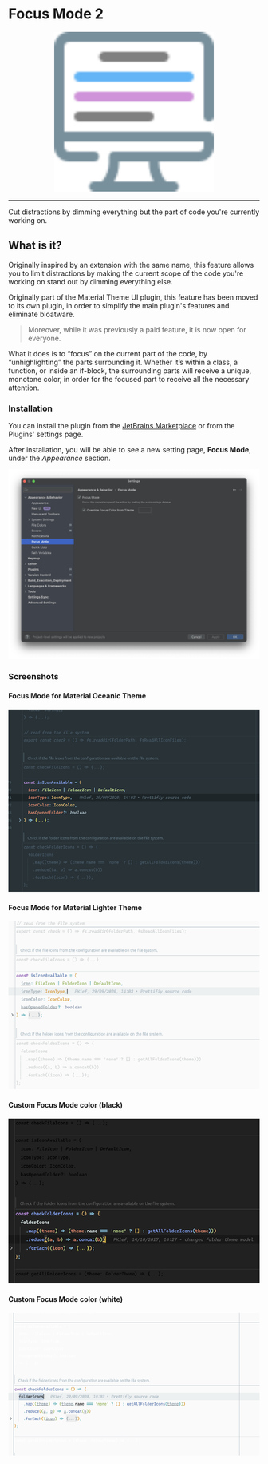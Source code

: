 # Focus Mode 2

<div align="center">
  <a href="https://www.material-theme.com">
<img src="./logo.svg" width="320" height="320" alt="logo"></img>
</a>
</div>

-----

<!-- Plugin description -->
Cut distractions by dimming everything but the part of code you're currently working on.

## What is it?

Originally inspired by an extension with the same name, this feature allows you to limit distractions by making the
current scope of the code you're working on stand out by dimming everything else.

Originally part of the Material Theme UI plugin, this feature has been moved to its own plugin, in order to simplify
the main plugin's features and eliminate bloatware.

> Moreover, while it was previously a paid feature, it is now open for everyone.

What it does is to “focus” on the current part of the code, by “unhighlighting” the parts surrounding it.
Whether it’s within a class, a function, or inside an if-block, the surrounding parts will receive a unique,
monotone color, in order for the focused part to receive all the necessary attention.

### Installation

You can install the plugin from the [JetBrains Marketplace](https://plugins.jetbrains.com/plugin/12861-focus-mode) or
from the Plugins' settings page.

After installation, you will be able to see a new setting page, **Focus Mode**, under the _Appearance_ section.

![settings.png](https://raw.githubusercontent.com/mallowigi/focus-mode/main/docs/settings.png)

### Screenshots

#### Focus Mode for Material Oceanic Theme

![focusModeOceanic.png](https://raw.githubusercontent.com/mallowigi/focus-mode/main/docs/focusModeOceanic.png)

#### Focus Mode for Material Lighter Theme

![focusModeLighter.png](https://raw.githubusercontent.com/mallowigi/focus-mode/main/docs/focusModeLighter.png)

#### Custom Focus Mode color (black)

![customFocusColor.png](https://raw.githubusercontent.com/mallowigi/focus-mode/main/docs/customFocusColor.png)

#### Custom Focus Mode color (white)

![customFocusColorWhite.png](https://raw.githubusercontent.com/mallowigi/focus-mode/main/docs/customFocusColorWhite.png)
<!-- Plugin description end -->
